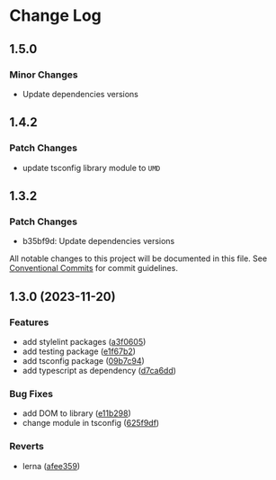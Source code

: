 # Change Log

## 1.5.0

### Minor Changes

- Update dependencies versions

## 1.4.2

### Patch Changes

- update tsconfig library module to `UMD`

## 1.3.2

### Patch Changes

- b35bf9d: Update dependencies versions

All notable changes to this project will be documented in this file. See
[Conventional Commits](https://conventionalcommits.org) for commit guidelines.

## 1.3.0 (2023-11-20)

### Features

- add stylelint packages
  ([a3f0605](https://github.com/mauroreisvieira/harmonix-hub/commit/a3f06054e96476a46eaea6b60951e9d29b2a5b7c))
- add testing package
  ([e1f67b2](https://github.com/mauroreisvieira/harmonix-hub/commit/e1f67b2ef8ac9c94acbedb0455f234ebd984ca86))
- add tsconfig package
  ([09b7c94](https://github.com/mauroreisvieira/harmonix-hub/commit/09b7c944cd15dd83f7a1c2cab0154832878cbecc))
- add typescript as dependency
  ([d7ca6dd](https://github.com/mauroreisvieira/harmonix-hub/commit/d7ca6dd3e0111949e74f0b03047149914568f95a))

### Bug Fixes

- add DOM to library
  ([e11b298](https://github.com/mauroreisvieira/harmonix-hub/commit/e11b298b7eb5d4f664284211b3884688e404c629))
- change module in tsconfig
  ([625f9df](https://github.com/mauroreisvieira/harmonix-hub/commit/625f9dfd48519fbbf70cbb2c3b388773e488920b))

### Reverts

- lerna
  ([afee359](https://github.com/mauroreisvieira/harmonix-hub/commit/afee3594d1c9d8d0b2e77f3d1addba342fd360e1))
